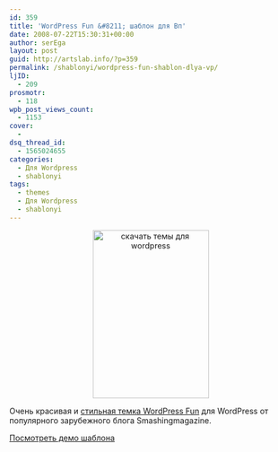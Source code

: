 ```yaml
---
id: 359
title: 'WordPress Fun &#8211; шаблон для Вп'
date: 2008-07-22T15:30:31+00:00
author: serEga
layout: post
guid: http://artslab.info/?p=359
permalink: /shablonyi/wordpress-fun-shablon-dlya-vp/
ljID:
  - 209
prosmotr:
  - 118
wpb_post_views_count:
  - 1153
cover:
  -
dsq_thread_id:
  - 1565024655
categories:
  - Для Wordpress
  - shablonyi
tags:
  - themes
  - Для Wordpress
  - shablonyi
---
```

<center>
  <a href="http://googledrive.com/host/0B9lHVSSSdxdxd0hjdUdmRzY3Tjg/wpfunuh6.jpg"><img src="http://googledrive.com/host/0B9lHVSSSdxdxd0hjdUdmRzY3Tjg/wpfunuh6-207x300.jpg" alt="скачать темы для wordpress" title="wpfunuh6" width="207" height="300" class="alignnone size-medium wp-image-824" /></a>
</center>



Очень красивая и <a href="http://www.smashingmagazine.com/2008/07/16/wordpress-fun-a-free-wordpress-theme/" target="_blank">стильная темка WordPress Fun</a> для WordPress от популярного зарубежного блога Smashingmagazine.

<a href="http://img513.imageshack.us/img513/8323/wpfunlargeap8.jpg" target="_blank">Посмотреть демо шаблона</a>